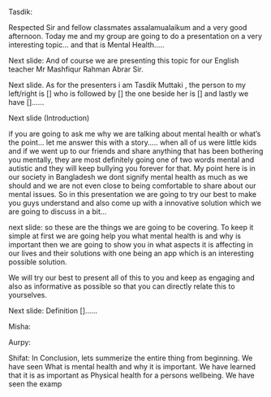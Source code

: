 Tasdik:

Respected Sir and fellow classmates assalamualaikum and a very good afternoon. Today me and my group are going to do a presentation on a very interesting topic… and that is  Mental Health…..

Next slide: And of course we are presenting this topic for our English teacher Mr Mashfiqur Rahman Abrar Sir.


Next slide. As for the presenters i am Tasdik Muttaki , the person to my left/right is []  who is followed by [] the one beside her is [] and lastly we have []……

Next slide (Introduction)

if you are going to ask me why we are talking about mental health or what’s the point… let me answer this with a story….. when all of us were little kids  and if we went up to our friends and share anything that has been bothering you mentally, they are most definitely going one of two words mental and autistic and they will keep bullying you forever for that. 
My point here is  in our society in Bangladesh we dont signify mental health  as much as we should and we are not even close to being comfortable to share about our mental issues. So in this presentation we are going to try our best to make you guys understand and also come up with a innovative solution  which  we are going to discuss in a bit…

next slide:
so these are the things we are going to be covering. To keep it simple at first we are going help you what mental health is and why is important then we are going to show you in what aspects it is affecting in our lives and their solutions with one being an app which is an interesting possible solution.

We will try our best to present all of this to you and keep as engaging  and also as informative as possible so that you can directly relate this  to yourselves.

Next slide: Definition []…… 

Misha: 

Aurpy:

Shifat: In Conclusion, lets summerize the entire thing from beginning. We have seen What is mental health and why it is important. We have learned that it is as important as Physical health for a persons wellbeing. We have seen the examp
